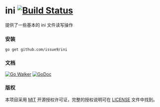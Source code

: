 ini [![Build Status](https://travis-ci.org/issue9/ini.svg?branch=master)](https://travis-ci.org/issue9/ini)
======

提供了一些基本的 ini 文件读写操作



### 安装

```shell
go get github.com/issue9/ini
```


### 文档

[![Go Walker](http://gowalker.org/api/v1/badge)](http://gowalker.org/github.com/issue9/ini)
[![GoDoc](https://godoc.org/github.com/issue9/ini?status.svg)](https://godoc.org/github.com/issue9/ini)


### 版权

本项目采用 [MIT](http://opensource.org/licenses/MIT) 开源授权许可证，完整的授权说明可在 [LICENSE](LICENSE) 文件中找到。
